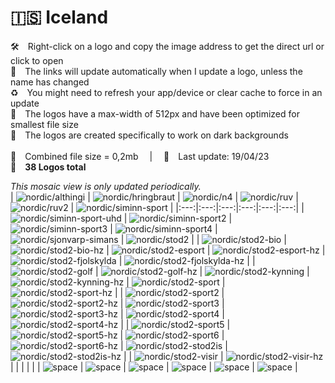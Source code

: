 🇮🇸 Iceland
===============
🛠 Right-click on a logo and copy the image address to get the direct url or click to open  
🔗 The links will update automatically when I update a logo, unless the name has changed  
♻️ You might need to refresh your app/device or clear cache to force in an update  
📐 The logos have a max-width of 512px and have been optimized for smallest file size  
🖤 The logos are created specifically to work on dark backgrounds  
   
💾 Combined file size = 0,2mb  |  📅 Last update: 19/04/23  
🎨 __38 Logos total__
   
   
*This mosaic view is only updated periodically.*  
| ![nordic/althingi] | ![nordic/hringbraut] | ![nordic/n4] | ![nordic/ruv] | ![nordic/ruv2] | ![nordic/siminn-sport] |
|:---:|:---:|:---:|:---:|:---:|:---:|
| ![nordic/siminn-sport-uhd] | ![nordic/siminn-sport2] | ![nordic/siminn-sport3] | ![nordic/siminn-sport4] | ![nordic/sjonvarp-simans] | ![nordic/stod2] |
| ![nordic/stod2-bio] | ![nordic/stod2-bio-hz] | ![nordic/stod2-esport] | ![nordic/stod2-esport-hz] | ![nordic/stod2-fjolskylda] | ![nordic/stod2-fjolskylda-hz] |
| ![nordic/stod2-golf] | ![nordic/stod2-golf-hz] | ![nordic/stod2-kynning] | ![nordic/stod2-kynning-hz] | ![nordic/stod2-sport] | ![nordic/stod2-sport-hz] |
| ![nordic/stod2-sport2] | ![nordic/stod2-sport2-hz] | ![nordic/stod2-sport3] | ![nordic/stod2-sport3-hz] | ![nordic/stod2-sport4] | ![nordic/stod2-sport4-hz] |
| ![nordic/stod2-sport5] | ![nordic/stod2-sport5-hz] | ![nordic/stod2-sport6] | ![nordic/stod2-sport6-hz] | ![nordic/stod2-stod2is] | ![nordic/stod2-stod2is-hz] |
| ![nordic/stod2-visir] | ![nordic/stod2-visir-hz] |  |  |  |  |
| ![space] | ![space] | ![space] | ![space] | ![space] | ![space] |

[nordic/althingi]:https://raw.githubusercontent.com/cybertsotsi/tv/master/countries/nordic/iceland/althingi-is.png
[nordic/hringbraut]:https://raw.githubusercontent.com/cybertsotsi/tv/master/countries/nordic/iceland/hringbraut-is.png
[nordic/n4]:https://raw.githubusercontent.com/cybertsotsi/tv/master/countries/nordic/iceland/n4-is.png
[nordic/ruv]:https://raw.githubusercontent.com/cybertsotsi/tv/master/countries/nordic/iceland/ruv-is.png
[nordic/ruv2]:https://raw.githubusercontent.com/cybertsotsi/tv/master/countries/nordic/iceland/ruv2-is.png
[nordic/siminn-sport]:https://raw.githubusercontent.com/cybertsotsi/tv/master/countries/nordic/iceland/siminn-sport-is.png
[nordic/siminn-sport-uhd]:https://raw.githubusercontent.com/cybertsotsi/tv/master/countries/nordic/iceland/siminn-sport-uhd-is.png
[nordic/siminn-sport2]:https://raw.githubusercontent.com/cybertsotsi/tv/master/countries/nordic/iceland/siminn-sport2-is.png
[nordic/siminn-sport3]:https://raw.githubusercontent.com/cybertsotsi/tv/master/countries/nordic/iceland/siminn-sport3-is.png
[nordic/siminn-sport4]:https://raw.githubusercontent.com/cybertsotsi/tv/master/countries/nordic/iceland/siminn-sport4-is.png
[nordic/sjonvarp-simans]:https://raw.githubusercontent.com/cybertsotsi/tv/master/countries/nordic/iceland/sjonvarp-simans-is.png
[nordic/stod2]:https://raw.githubusercontent.com/cybertsotsi/tv/master/countries/nordic/iceland/stod2-is.png
[nordic/stod2-bio]:https://raw.githubusercontent.com/cybertsotsi/tv/master/countries/nordic/iceland/stod2-bio-is.png
[nordic/stod2-bio-hz]:https://raw.githubusercontent.com/cybertsotsi/tv/master/countries/nordic/iceland/stod2-bio-hz-is.png
[nordic/stod2-esport]:https://raw.githubusercontent.com/cybertsotsi/tv/master/countries/nordic/iceland/stod2-esport-is.png
[nordic/stod2-esport-hz]:https://raw.githubusercontent.com/cybertsotsi/tv/master/countries/nordic/iceland/stod2-esport-hz-is.png
[nordic/stod2-fjolskylda]:https://raw.githubusercontent.com/cybertsotsi/tv/master/countries/nordic/iceland/stod2-fjolskylda-is.png
[nordic/stod2-fjolskylda-hz]:https://raw.githubusercontent.com/cybertsotsi/tv/master/countries/nordic/iceland/stod2-fjolskylda-hz-is.png
[nordic/stod2-golf]:https://raw.githubusercontent.com/cybertsotsi/tv/master/countries/nordic/iceland/stod2-golf-is.png
[nordic/stod2-golf-hz]:https://raw.githubusercontent.com/cybertsotsi/tv/master/countries/nordic/iceland/stod2-golf-hz-is.png
[nordic/stod2-kynning]:https://raw.githubusercontent.com/cybertsotsi/tv/master/countries/nordic/iceland/stod2-kynning-is.png
[nordic/stod2-kynning-hz]:https://raw.githubusercontent.com/cybertsotsi/tv/master/countries/nordic/iceland/stod2-kynning-hz-is.png
[nordic/stod2-sport]:https://raw.githubusercontent.com/cybertsotsi/tv/master/countries/nordic/iceland/stod2-sport-is.png
[nordic/stod2-sport-hz]:https://raw.githubusercontent.com/cybertsotsi/tv/master/countries/nordic/iceland/stod2-sport-hz-is.png
[nordic/stod2-sport2]:https://raw.githubusercontent.com/cybertsotsi/tv/master/countries/nordic/iceland/stod2-sport2-is.png
[nordic/stod2-sport2-hz]:https://raw.githubusercontent.com/cybertsotsi/tv/master/countries/nordic/iceland/stod2-sport2-hz-is.png
[nordic/stod2-sport3]:https://raw.githubusercontent.com/cybertsotsi/tv/master/countries/nordic/iceland/stod2-sport3-is.png
[nordic/stod2-sport3-hz]:https://raw.githubusercontent.com/cybertsotsi/tv/master/countries/nordic/iceland/stod2-sport3-hz-is.png
[nordic/stod2-sport4]:https://raw.githubusercontent.com/cybertsotsi/tv/master/countries/nordic/iceland/stod2-sport4-is.png
[nordic/stod2-sport4-hz]:https://raw.githubusercontent.com/cybertsotsi/tv/master/countries/nordic/iceland/stod2-sport4-hz-is.png
[nordic/stod2-sport5]:https://raw.githubusercontent.com/cybertsotsi/tv/master/countries/nordic/iceland/stod2-sport5-is.png
[nordic/stod2-sport5-hz]:https://raw.githubusercontent.com/cybertsotsi/tv/master/countries/nordic/iceland/stod2-sport5-hz-is.png
[nordic/stod2-sport6]:https://raw.githubusercontent.com/cybertsotsi/tv/master/countries/nordic/iceland/stod2-sport6-is.png
[nordic/stod2-sport6-hz]:https://raw.githubusercontent.com/cybertsotsi/tv/master/countries/nordic/iceland/stod2-sport6-hz-is.png
[nordic/stod2-stod2is]:https://raw.githubusercontent.com/cybertsotsi/tv/master/countries/nordic/iceland/stod2-stod2is-is.png
[nordic/stod2-stod2is-hz]:https://raw.githubusercontent.com/cybertsotsi/tv/master/countries/nordic/iceland/stod2-stod2is-hz-is.png
[nordic/stod2-visir]:https://raw.githubusercontent.com/cybertsotsi/tv/master/countries/nordic/iceland/stod2-visir-is.png
[nordic/stod2-visir-hz]:https://raw.githubusercontent.com/cybertsotsi/tv/master/countries/nordic/iceland/stod2-visir-hz-is.png

[space]:https://raw.githubusercontent.com/cybertsotsi/tv/master/misc/%CE%A9/space-1500.png
